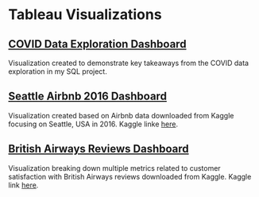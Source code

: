 # Tableau Visualizations

## [COVID Data Exploration Dashboard](https://public.tableau.com/views/COVIDDashboard_17138397712270/Dashboard1?:language=en-US&publish=yes&:sid=&:display_count=n&:origin=viz_share_link)
Visualization created to demonstrate key takeaways from the COVID data exploration in my SQL project. 

## [Seattle Airbnb 2016 Dashboard](https://public.tableau.com/views/SeattleAirbnb2016Breakdown/Dashboard1?:language=en-US&publish=yes&:sid=&:display_count=n&:origin=viz_share_link)
Visualization created based on Airbnb data downloaded from Kaggle focusing on Seattle, USA in 2016.
Kaggle linke [here](https://www.kaggle.com/datasets/alexanderfreberg/airbnb-listings-2016-dataset).

## [British Airways Reviews Dashboard](https://public.tableau.com/shared/D4FQW39H7?:display_count=n&:origin=viz_share_link)
Visualization breaking down multiple metrics related to customer satisfaction with British Airways reviews downloaded from Kaggle. 
Kaggle link [here](https://www.kaggle.com/datasets/lapodini/british-airway-reviews).
